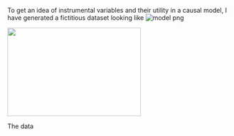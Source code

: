To get an idea of instrumental variables and their utility in a causal model, I have generated a fictitious dataset looking like 
![model png](https://github.com/user-attachments/assets/ec5418df-936d-4bc3-baf3-a963f631ffce)

<img src="https://github.com/user-attachments/assets/ec5418df-936d-4bc3-baf3-a963f631ffce" height="200" width="300"/>

The data 
